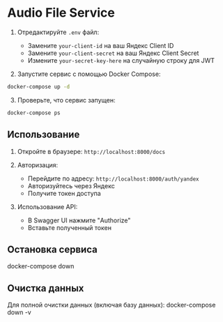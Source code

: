 # Audio File Service

1. Отредактируйте `.env` файл:
   - Замените `your-client-id` на ваш Яндекс Client ID
   - Замените `your-client-secret` на ваш Яндекс Client Secret
   - Измените `your-secret-key-here` на случайную строку для JWT

2. Запустите сервис с помощью Docker Compose:
```bash
docker-compose up -d
```

3. Проверьте, что сервис запущен:
```bash
docker-compose ps
```

## Использование

1. Откройте в браузере: `http://localhost:8000/docs`

2. Авторизация:
   - Перейдите по адресу: `http://localhost:8000/auth/yandex`
   - Авторизуйтесь через Яндекс
   - Получите токен доступа

3. Использование API:
   - В Swagger UI нажмите "Authorize"
   - Вставьте полученный токен

## Остановка сервиса

docker-compose down

## Очистка данных

Для полной очистки данных (включая базу данных):
docker-compose down -v